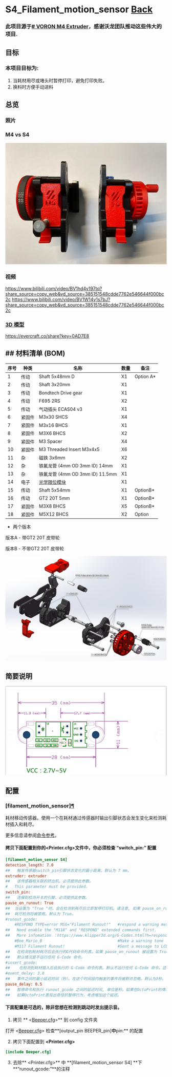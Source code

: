 # S4_Filament_motion_sensor [Back](./readme.md)
### 此项目源于[# VORON M4 Extruder](https://github.com/VoronDesign/Mobius-Extruder)，感谢沃龙团队推动这些伟大的项目.

## 目标
### 本项目目标为:

1. 当耗材用尽或堵头时暂停打印，避免打印失败。
2. 换料时方便手动进料


## 总览

### 照片
### M4 vs S4
![图片](Photos/Overview.jpg)

### 视频
 https://www.bilibili.com/video/BV1hd4y197tq?share_source=copy_web&vd_source=385151548cdde7762e546644f000bc2c
 https://www.bilibili.com/video/BV1W14y1s7bJ?share_source=copy_web&vd_source=385151548cdde7762e546644f000bc2c
 
### [3D 模型](./3D)
 https://evercraft.co/share?key=0AD7E8

## ## 材料清单 (BOM)
|序号	|种类	|名称	|数量	|备注
|--|--|--|--|--|
|1	|传动	|Shaft 5x48mm  D	|X1	|Option A*
|2	|传动    |Shaft 3x20mm	|X1|	
|3	|传动	|Bondtech Drive gear	|X1	
|4	|传动	|F695 2RS	|X2	
|5	|传动	|气动插头 ECAS04 v3	|X1	
|6	|紧固件	|M3x30 SHCS	|X4	
|7	|紧固件	|M3x16 BHCS	|X1	
|8	|紧固件	|M3X6 BHCS	|X2	
|9	|紧固件	|M3 Spacer	|X4	
|10	|紧固件	|M3 Threaded Insert M3x4x5	|X6	
|11	|杂	|磁铁 3x6mm	|X2	
|12	|杂	|铁氟龙管 (4mm OD 3mm ID) 14mm	|X1	
|13	|杂	|铁氟龙管 (4mm OD 3mm ID) 11.5mm	|X1	
|14	|电子	|[光学限位模块](https://www.amazon.com/Optical-Endstop-Photoelectric-Control-Printer/dp/B07MFT8NWJ)	|X1|
|15	|传动	|Shaft 5x54mm	|X1	|OptionB*
|16	|传动	|GT2 20T 5mm	|X1	|OptionB*
|17	|紧固件	|M3X8 BHCS	|X5	|OptionB*
|18	|紧固件	|M5X12 BHCS	|X2	|Option

* 两个版本

 版本A - 带GT2 20T 皮带轮
 
 版本B - 不带GT2 20T 皮带轮
 
![BOM](Photos/Bom.png)
## 简要说明
![Pin](Photos/Pin.PNG)

## 配置



### [filament_motion_sensor][¶](https://www.klipper3d.org/zh/Config_Reference.html#filament_motion_sensor "Permanent link")


耗材移动传感器。使用一个在耗材通过传感器时输出引脚状态会发生变化来检测耗材插入和耗尽。

更多信息请参阅[命令参考](https://www.klipper3d.org/zh/G-Codes.html#filament_switch_sensor)。

#### 拷贝下面配置到你的<Printer.cfg>文件中，你必须检查 **“switch_pin:”** 配置
```ini
[filament_motion_sensor S4]
detection_length: 7.0
##   触发传感器switch_pin引脚状态变化的最小距离。默认为 7 mm。
extruder: extruder
##   该传感器相关联的挤出机。必须提供此参数。
#   This parameter must be provided.
switch_pin:
##   连接到检测开关的引脚，必须提供此参数。
pause_on_runout: True
##  当设置为 "True "时，会在检测到耗尽后立即暂停打印机。请注意, 如果 pause_on_runout 为 False 并且没有定义runout_gcode的话, 
##  耗尽检测将被禁用。默认为 True。
#runout_gcode:
    #RESPOND TYPE=error MSG="Filament Runout!"   #respond a warning message 
##   Need enable the "M118" and "RESPOND" extended commands first. 
##   More infomation ：https://www.klipper3d.org/G-Codes.html?h=respond#respond
    #Bee_Mario_B                                 #Make a warning tone
    #M117 Filament Runout!                       #Sent a message to LCD
##   在检测到耗材耗尽后会执行的G代码命令列表。如果 pause_on_runout 被设置为 True，这个G-Code将在暂停后执行。
##   默认情况是不运行任何 G-Code 命令。
#insert_gcode:
##    在检测到耗材插入后会执行的 G-Code 命令列表。默认不运行任何 G-Code 命令，这将禁用耗材插入检测。
#event_delay: 3.0
##   事件之间的最小延迟时间（秒）。在这个时间段内触发的事件将被默许忽略。默认为3秒。
pause_delay: 0.5
##   暂停命令和执行 runout_gcode 之间的延迟时间, 单位是秒。如果在OctoPrint的情况下，增加这个延迟可能改善暂停的可靠性。
##   如果OctoPrint表现出奇怪的暂停行为，考虑增加这个延迟。
```

#### 下面配置是可选的，除非您想在检测到跳动时发出提示音。

1. 拷贝 ** <[Beeper.cfg](/Config/Beeper)>** 到 config 文件夹 

打开  <[Beeper.cfg](/Config/Beeper)> 检查**[output_pin BEEPER_pin]**中**pin:** 的配置

2.  拷贝下面配置到 **<Printer.cfg>** 
```ini
[include Beeper.cfg] 
```
3. 去除** <Printer.cfg>** 中 **[filament_motion_sensor S4] **下 **“runout_gcode:”**的注释
